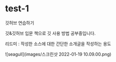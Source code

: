 # test-1
깃허브 연습하기

깃&깃허브 입문 책으로 깃 사용 방법 공부중입니다.

리드미 : 작성한 소스에 대한 간단한 소개글을 작성하는 용도

![seagull](images/스크린샷 2022-01-19 10.09.00.png)
